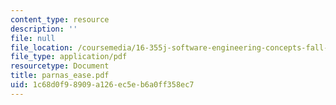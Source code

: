 ```yaml
---
content_type: resource
description: ''
file: null
file_location: /coursemedia/16-355j-software-engineering-concepts-fall-2005/1c68d0f98909a126ec5eb6a0ff358ec7_parnas_ease.pdf
file_type: application/pdf
resourcetype: Document
title: parnas_ease.pdf
uid: 1c68d0f9-8909-a126-ec5e-b6a0ff358ec7
---
```


